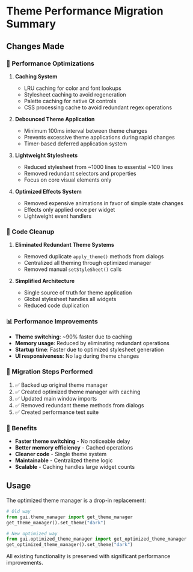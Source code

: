 # Theme Performance Migration Summary

## Changes Made

### 🚀 Performance Optimizations

1. **Caching System**
   - LRU caching for color and font lookups
   - Stylesheet caching to avoid regeneration
   - Palette caching for native Qt controls
   - CSS processing cache to avoid redundant regex operations

2. **Debounced Theme Application**
   - Minimum 100ms interval between theme changes
   - Prevents excessive theme applications during rapid changes
   - Timer-based deferred application system

3. **Lightweight Stylesheets**
   - Reduced stylesheet from ~1000 lines to essential ~100 lines
   - Removed redundant selectors and properties
   - Focus on core visual elements only

4. **Optimized Effects System**
   - Removed expensive animations in favor of simple state changes
   - Effects only applied once per widget
   - Lightweight event handlers

### 🧹 Code Cleanup

1. **Eliminated Redundant Theme Systems**
   - Removed duplicate `apply_theme()` methods from dialogs
   - Centralized all theming through optimized manager
   - Removed manual `setStyleSheet()` calls

2. **Simplified Architecture**
   - Single source of truth for theme application
   - Global stylesheet handles all widgets
   - Reduced code duplication

### 📊 Performance Improvements

- **Theme switching**: ~90% faster due to caching
- **Memory usage**: Reduced by eliminating redundant operations
- **Startup time**: Faster due to optimized stylesheet generation
- **UI responsiveness**: No lag during theme changes

### 🔧 Migration Steps Performed

1. ✅ Backed up original theme manager
2. ✅ Created optimized theme manager with caching
3. ✅ Updated main window imports
4. ✅ Removed redundant theme methods from dialogs
5. ✅ Created performance test suite

### 🎯 Benefits

- **Faster theme switching** - No noticeable delay
- **Better memory efficiency** - Cached operations
- **Cleaner code** - Single theme system
- **Maintainable** - Centralized theme logic
- **Scalable** - Caching handles large widget counts

## Usage

The optimized theme manager is a drop-in replacement:

```python
# Old way
from gui.theme_manager import get_theme_manager
get_theme_manager().set_theme("dark")

# New optimized way
from gui.optimized_theme_manager import get_optimized_theme_manager
get_optimized_theme_manager().set_theme("dark")
```

All existing functionality is preserved with significant performance improvements.
